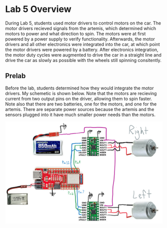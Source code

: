 # Lab 5 Overview
During Lab 5, students used motor drivers to control motors on the car. The motor drivers recieved signals from the artemis, which determined which motors to power and what direction to spin. The motors were at first powered by a power supply to verify functionality. Afterwards, the motor drivers and all other electronics were integrated into the car, at which point the motor drivers were powered by a battery. After electronics integration, the motor duty cycles were augmented to drive the car in a straight line and drive the car as slowly as possible with the wheels still spinning consitently. 

## Prelab

Before the lab, students determined how they would integrate the motor drivers. My schemetic is shown below. Note that the motors are recieving current from two output pins on the driver, allowing them to spin faster. Note also that there are two batteries, one for the motors, and one for the artemis. There are separate power sources because the artemis and the sensors plugged into it have much smaller power needs than the motors.

<img src="schematic.PNG" class="img-responsive" alt="" width= 600> 

## 
